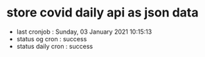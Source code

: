 # store covid daily api as json data

- last cronjob : Sunday, 03 January 2021 10:15:13
- status og cron : success
- status daily cron : success
      
      
